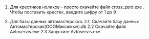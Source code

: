 1. Для крестиков ноликов - просто скачайте файл cross_zero.exe . Чтобы поставить крестик, введите цифру от 1 до 9

2. Для базы данных автомастерской.
   2.1. Скачайте базу данных Автомастерская(ОООМаксимыч).db
   2.2 Скачайте файл Avtoservis.exe
   2.3 Запустите Avtoservis.exe
